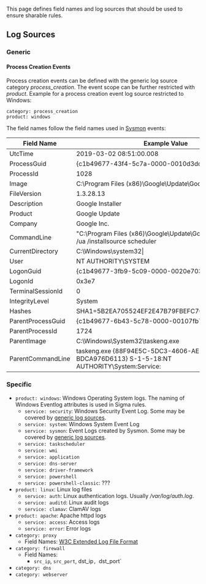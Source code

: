 This page defines field names and log sources that should be used to ensure sharable rules.

## Log Sources

### Generic

#### Process Creation Events

Process creation events can be defined with the generic log source category *process_creation*. The event scope can be further restricted with *product*. Example for a process creation event log source restricted to Windows:

```
category: process_creation
product: windows
```

The field names follow the field names used in [Sysmon](https://docs.microsoft.com/en-us/sysinternals/downloads/sysmon) events:

|Field Name|Example Value|Comment|
|-------|---|---|
|UtcTime|2019-03-02 08:51:00.008|(useless)|
|ProcessGuid|{c1b49677-43f4-5c7a-0000-0010d3dd8044}|(useless)|
|ProcessId|1028|   |
|Image|C:\Program Files (x86)\Google\Update\GoogleUpdate.exe|   |
|FileVersion|1.3.28.13|   |
|Description|Google Installer|   |
|Product|Google Update|   |
|Company|Google Inc.|   |
|CommandLine|"C:\Program Files (x86)\Google\Update\GoogleUpdate.exe" /ua /installsource scheduler|   |
|CurrentDirectory|C:\Windows\system32\|   |
|User|NT AUTHORITY\SYSTEM|   |
|LogonGuid|{c1b49677-3fb9-5c09-0000-0020e7030000}|(useless)|
|LogonId|0x3e7|   |
|TerminalSessionId|0|   |
|IntegrityLevel|System|   |
|Hashes|SHA1=5B2EA705524EF2E47B79FBEFC70F7AAFF474C36D|   |
|ParentProcessGuid|{c1b49677-6b43-5c78-0000-00107fb77544}|(useless)|
|ParentProcessId|1724|   |
|ParentImage|C:\Windows\System32\taskeng.exe|   |
|ParentCommandLine|taskeng.exe {88F94E5C-5DC3-4606-AEFA-BDCA976D6113} S-1-5-18:NT AUTHORITY\System:Service:|   |

### Specific

* `product: windows`: Windows Operating System logs. The naming of Windows Eventlog attributes is used in Sigma rules.
  * `service: security`: Windows Security Event Log. Some may be covered by [generic log sources](#generic).
  * `service: system`: Windows System Event Log
  * `service: sysmon`: Event Logs created by Sysmon. Some may be covered by [generic log sources](#generic).
  * `service: taskscheduler`
  * `service: wmi`
  * `service: application`
  * `service: dns-server`
  * `service: driver-framework`
  * `service: powershell`
  * `service: powershell-classic`: ???
* `product: linux`: Linux log files
  * `service: auth`: Linux authentication logs. Usually */var/log/auth.log*.
  * `service: auditd`: Linux audit logs
  * `service: clamav`: ClamAV logs
* `product: apache`: Apache httpd logs
  * `service: access`: Access logs
  * `service: error`: Error logs
* `category: proxy`
  * Field Names: [W3C Extended Log File Format](https://www.w3.org/TR/WD-logfile.html)
* `category: firewall`
  * Field Names:
    * `src_ip`, `src_port`, dst_ip`, `dst_port`
* `category: dns`
* `category: webserver`